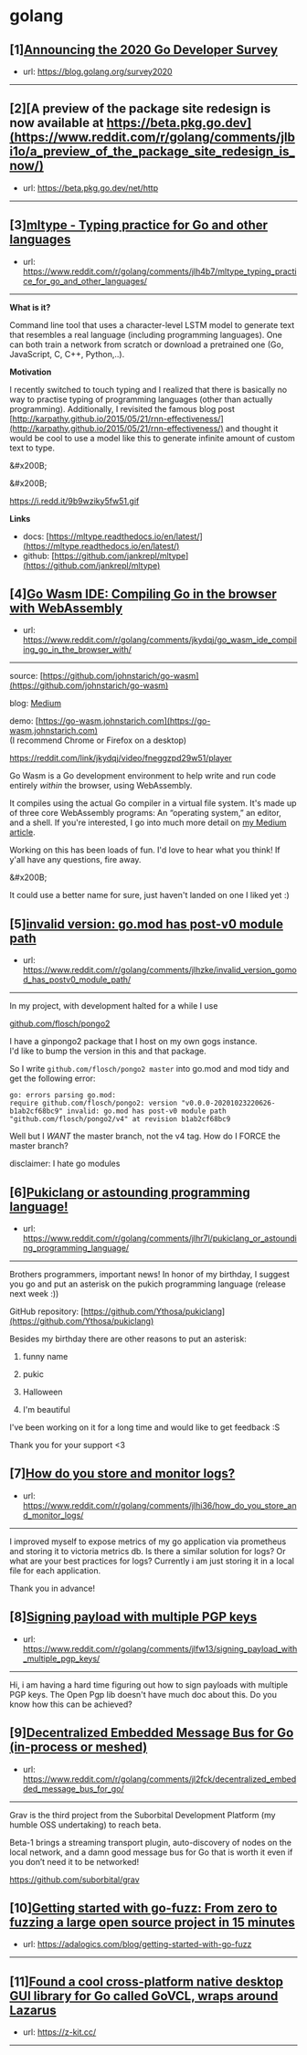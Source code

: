 # golang
## [1][Announcing the 2020 Go Developer Survey](https://www.reddit.com/r/golang/comments/jeuosg/announcing_the_2020_go_developer_survey/)
- url: https://blog.golang.org/survey2020
---

## [2][A preview of the package site redesign is now available at https://beta.pkg.go.dev](https://www.reddit.com/r/golang/comments/jlbi1o/a_preview_of_the_package_site_redesign_is_now/)
- url: https://beta.pkg.go.dev/net/http
---

## [3][mltype - Typing practice for Go and other languages](https://www.reddit.com/r/golang/comments/jlh4b7/mltype_typing_practice_for_go_and_other_languages/)
- url: https://www.reddit.com/r/golang/comments/jlh4b7/mltype_typing_practice_for_go_and_other_languages/
---
**What is it?**

Command line tool that uses a character-level LSTM model to generate text that resembles a real language (including programming languages). One can both train a network from scratch or download a pretrained one (Go, JavaScript, C, C++, Python,..).

**Motivation**

I recently switched to touch typing and I realized that there is basically no way to practise typing of programming languages (other than actually programming). Additionally, I revisited the famous blog post [http://karpathy.github.io/2015/05/21/rnn-effectiveness/](http://karpathy.github.io/2015/05/21/rnn-effectiveness/) and thought it would be cool to use a model like this to generate infinite amount of custom text to type.

&amp;#x200B;

&amp;#x200B;

https://i.redd.it/9b9wziky5fw51.gif

**Links**

* docs: [https://mltype.readthedocs.io/en/latest/](https://mltype.readthedocs.io/en/latest/)
* github: [https://github.com/jankrepl/mltype](https://github.com/jankrepl/mltype)
## [4][Go Wasm IDE: Compiling Go in the browser with WebAssembly](https://www.reddit.com/r/golang/comments/jkydqj/go_wasm_ide_compiling_go_in_the_browser_with/)
- url: https://www.reddit.com/r/golang/comments/jkydqj/go_wasm_ide_compiling_go_in_the_browser_with/
---
source: [https://github.com/johnstarich/go-wasm](https://github.com/johnstarich/go-wasm)

blog: [Medium](https://johnstarich.medium.com/how-to-compile-code-in-the-browser-with-webassembly-b59ffd452c2b)

demo: [https://go-wasm.johnstarich.com](https://go-wasm.johnstarich.com)  
(I recommend Chrome or Firefox on a desktop)

https://reddit.com/link/jkydqj/video/fneggzpd29w51/player

Go Wasm is a Go development environment to help write and run code entirely *within* the browser, using WebAssembly.

It compiles using the actual Go compiler in a virtual file system. It's made up of three core WebAssembly programs: An “operating system,” an editor, and a shell. If you're interested, I go into much more detail on [my Medium article](https://johnstarich.medium.com/how-to-compile-code-in-the-browser-with-webassembly-b59ffd452c2b).

Working on this has been loads of fun. I'd love to hear what you think! If y'all have any questions, fire away.

&amp;#x200B;

It could use a better name for sure, just haven't landed on one I liked yet :)
## [5][invalid version: go.mod has post-v0 module path](https://www.reddit.com/r/golang/comments/jlhzke/invalid_version_gomod_has_postv0_module_path/)
- url: https://www.reddit.com/r/golang/comments/jlhzke/invalid_version_gomod_has_postv0_module_path/
---
In my project, with development halted for a while I use

[github.com/flosch/pongo2](https://github.com/flosch/pongo2)

I have a ginpongo2 package that I host on my own gogs instance.  
I'd like to bump the version in this and that package.

So I write `github.com/flosch/pongo2 master` into go.mod and mod tidy and get the following error:

```
go: errors parsing go.mod:
require github.com/flosch/pongo2: version "v0.0.0-20201023220626-b1ab2cf68bc9" invalid: go.mod has post-v0 module path "github.com/flosch/pongo2/v4" at revision b1ab2cf68bc9
```

Well but I *WANT* the master branch, not the v4 tag.
How do I FORCE the master branch?

disclaimer: I hate go modules
## [6][Pukiclang or astounding programming language!](https://www.reddit.com/r/golang/comments/jlhr7l/pukiclang_or_astounding_programming_language/)
- url: https://www.reddit.com/r/golang/comments/jlhr7l/pukiclang_or_astounding_programming_language/
---
Brothers programmers, important news! In honor of my birthday, I suggest you go and put an asterisk on the pukich programming language (release next week :))

GitHub repository: [https://github.com/Ythosa/pukiclang](https://github.com/Ythosa/pukiclang)

Besides my birthday there are other reasons to put an asterisk:

1) funny name

2) pukic

3) Halloween 

4) I'm beautiful

I've been working on it for a long time and would like to get feedback :S

Thank you for your support &lt;3
## [7][How do you store and monitor logs?](https://www.reddit.com/r/golang/comments/jlhi36/how_do_you_store_and_monitor_logs/)
- url: https://www.reddit.com/r/golang/comments/jlhi36/how_do_you_store_and_monitor_logs/
---
I improved myself to expose metrics of my go application via prometheus and storing it to victoria metrics db. Is there a similar solution for logs? Or what are your best practices for logs? Currently i am just storing it in a local file for each application.

Thank you in advance!
## [8][Signing payload with multiple PGP keys](https://www.reddit.com/r/golang/comments/jlfw13/signing_payload_with_multiple_pgp_keys/)
- url: https://www.reddit.com/r/golang/comments/jlfw13/signing_payload_with_multiple_pgp_keys/
---
Hi, i am having a hard time figuring out how to sign payloads with multiple PGP keys. The Open Pgp lib doesn't have much doc about this. Do you know how this can be achieved?
## [9][Decentralized Embedded Message Bus for Go (in-process or meshed)](https://www.reddit.com/r/golang/comments/jl2fck/decentralized_embedded_message_bus_for_go/)
- url: https://www.reddit.com/r/golang/comments/jl2fck/decentralized_embedded_message_bus_for_go/
---
Grav is the third project from the Suborbital Development Platform (my humble OSS undertaking) to reach beta. 

Beta-1 brings a streaming transport plugin, auto-discovery of nodes on the local network, and a damn good message bus for Go that is worth it even if you don’t need it to be networked!

https://github.com/suborbital/grav
## [10][Getting started with go-fuzz: From zero to fuzzing a large open source project in 15 minutes](https://www.reddit.com/r/golang/comments/jl2qgx/getting_started_with_gofuzz_from_zero_to_fuzzing/)
- url: https://adalogics.com/blog/getting-started-with-go-fuzz
---

## [11][Found a cool cross-platform native desktop GUI library for Go called GoVCL, wraps around Lazarus](https://www.reddit.com/r/golang/comments/jku1vw/found_a_cool_crossplatform_native_desktop_gui/)
- url: https://z-kit.cc/
---

